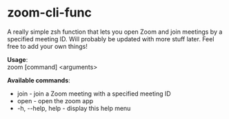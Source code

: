 # zoom-cli-func
A really simple zsh function that lets you open Zoom and join meetings by a specified meeting ID. Will probably be updated with more stuff later. Feel free to add your own things!
  
**Usage**:  
  zoom [command] \<arguments\>  
  
**Available commands**:  
* join - join a Zoom meeting with a specified meeting ID  
* open - open the zoom app  
* -h, --help, help - display this help menu  
